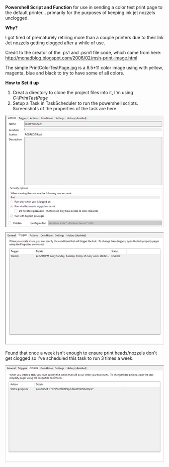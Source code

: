 **Powershell Script and Function** for use in sending a color test print page to 
the default printer... primarily for the purposes of keeping ink jet nozzels 
unclogged.

**Why?**

I got tired of prematurely retiring more than a couple printers due to their Ink Jet nozzels
getting clogged after a while of use.

Credit to the creator of the .ps1 and .psm1 file code, which came from here:
http://monadblog.blogspot.com/2006/02/msh-print-image.html

The simple PrintColorTestPage.jpg is a 8.5*11 color image using with yellow, magenta, blue and black 
to try to have some of all colors.

**How to Set it up**
1. Creat a directory to clone the project files into it, I'm using *C:\PrintTestPage*
2. Setup a Task in TaskScheduler to run the powershell scripts. Screenshots of the properties of the task are here:

![alt text](./TaskSetting1.JPG "Task Schedule SendPrintSheet 1")

![alt text](./TaskSetting2.JPG "Task Schedule SendPrintSheet 2")

Found that once a week isn't enough to ensure print heads/nozzels don't get clogged
so I've scheduled this task to run 3 times a week. 

![alt text](./TaskSetting3.JPG "Task Schedule SendPrintSheet 3")

